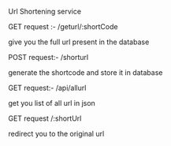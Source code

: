 Url Shortening service 

GET request :-  /geturl/:shortCode 

give you the full url present in the database

POST request:- /shorturl

generate the shortcode and store it in database

GET request:- /api/allurl

get you list of all url in json 

GET request /:shortUrl

redirect you to the original url